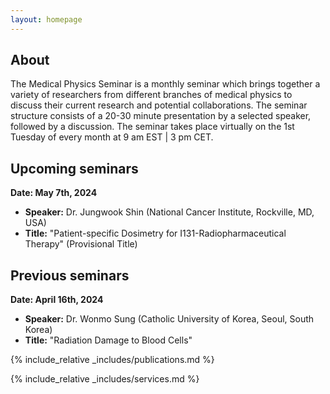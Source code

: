 ```yaml
---
layout: homepage
---
```


## About

The Medical Physics Seminar is a monthly seminar which brings together a variety of researchers from different branches of medical physics to discuss their current research and potential collaborations. The seminar structure consists of a 20-30 minute presentation by a selected speaker, followed by a discussion. The seminar takes place virtually on the 1st Tuesday of every month at 9 am EST | 3 pm CET.

## Upcoming seminars

**Date: May 7th, 2024**
- **Speaker:** Dr. Jungwook Shin (National Cancer Institute, Rockville, MD, USA)   
- **Title:** "Patient-specific Dosimetry for I131-Radiopharmaceutical Therapy" (Provisional Title)

## Previous seminars

**Date: April 16th, 2024**
- **Speaker:** Dr. Wonmo Sung (Catholic University of Korea, Seoul, South Korea)   
- **Title:** "Radiation Damage to Blood Cells"

{% include_relative _includes/publications.md %}

{% include_relative _includes/services.md %}
